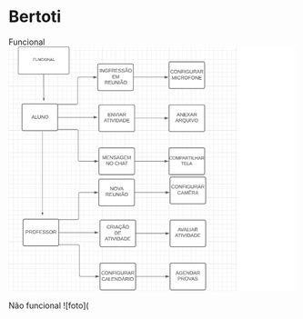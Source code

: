 # Bertoti

Funcional 
![foto](https://github.com/Obrag/Bertoti/blob/9d7d81de0547b619da02de5399eb42962b3b897d/Engenharia%201/funcional.png)

Não funcional 
![foto](
